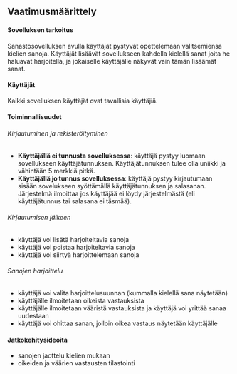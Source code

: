 ## Vaatimusmäärittely

#### Sovelluksen tarkoitus

Sanastosovelluksen avulla käyttäjät pystyvät opettelemaan valitsemiensa
 kielien sanoja. Käyttäjät lisäävät sovellukseen kahdella kielellä 
sanat joita he haluavat harjoitella, ja jokaiselle käyttäjälle näkyvät
 vain tämän lisäämät sanat.

#### Käyttäjät

Kaikki sovelluksen käyttäjät ovat tavallisia käyttäjiä. 


#### Toiminnallisuudet

###### Kirjautuminen ja rekisteröityminen

- **Käyttäjällä ei tunnusta sovelluksessa**: käyttäjä pystyy luomaan
 sovellukseen käyttäjätunnuksen. Käyttäjätunnuksen tulee olla uniikki
 ja vähintään 5 merkkiä pitkä.
- **Käyttäjällä jo tunnus sovelluksessa**: käyttäjä pystyy kirjautumaan
sisään sovelukseen syöttämällä käyttäjätunnuksen ja salasanan. Järjestelmä 
ilmoittaa jos käyttäjää ei löydy järjestelmästä (eli käyttäjätunnus tai
 salasana ei täsmää).

###### Kirjautumisen jälkeen

- käyttäjä voi lisätä harjoiteltavia sanoja
- käyttäjä voi poistaa harjoiteltavia sanoja
- käyttäjä voi siirtyä harjoittelemaan sanoja

###### Sanojen harjoittelu

- käyttäjä voi valita harjoittelusuunnan (kummalla kielellä sana näytetään)
- käyttäjälle ilmoitetaan oikeista vastauksista
- käyttäjälle ilmoitetaan vääristä vastauksista ja käyttäjä voi yrittää sanaa 
uudestaan
- käyttäjä voi ohittaa sanan, jolloin oikea vastaus näytetään käyttäjälle


#### Jatkokehitysideoita

- sanojen jaottelu kielien mukaan
- oikeiden ja väärien vastausten tilastointi
